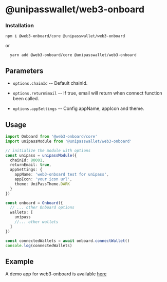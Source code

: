 # @unipasswallet/web3-onboard

### Installation

```shell
npm i @web3-onboard/core @unipasswallet/web3-onboard
```

or

```shell
  yarn add @web3-onboard/core @unipasswallet/web3-onboard
```

## Parameters

- `options.chainId` -- Default chainId.

- `options.returnEmail` -- If true, email will return when connect function been called.

- `options.appSettings` -- Config appName, appIcon and theme.

## Usage

```typescript
import Onboard from '@web3-onboard/core'
import unipassModule from '@unipasswallet/web3-onboard'

// initialize the module with options
const unipass = unipassModule({
  chainId: 80001,
  returnEmail: true,
  appSettings: {
    appName: 'web3-onboard test for unipass',
    appIcon: 'your icon url',
    theme: UniPassTheme.DARK
  }
})

const onboard = Onboard({
  // ... other Onboard options
  wallets: [
    unipass
    //... other wallets
  ]
})

const connectedWallets = await onboard.connectWallet()
console.log(connectedWallets)
```

## Example

A demo app for web3-onboard is available [here](https://up-web3-onboard-demo.vercel.app/)
